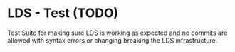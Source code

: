 # LDS - Test (TODO)

Test Suite for making sure LDS is working as expected and no commits are allowed with syntax errors or changing breaking the LDS infrastructure.
